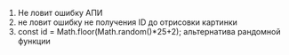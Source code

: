 1. Не ловит ошибку АПИ
2. не ловит ошибку не получения ID
до отрисовки картинки
3. const id = Math.floor(Math.random()*25+2);
альтернатива рандомной функции
